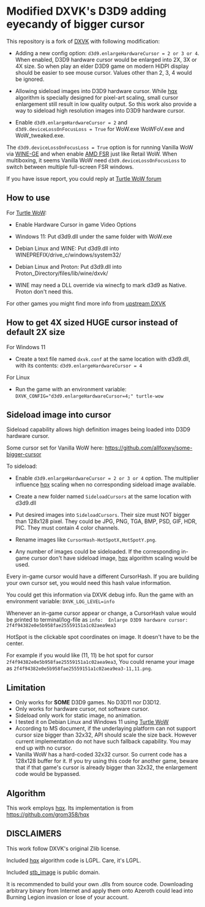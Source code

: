 # Modified DXVK's D3D9 adding eyecandy of bigger cursor

This repository is a fork of [DXVK](https://github.com/doitsujin/dxvk/) with following modification:

- Adding a new config option: `d3d9.enlargeHardwareCursor = 2 or 3 or 4`. When enabled, D3D9 hardware cursor would be enlarged into 2X, 3X or 4X size. So when play an elder D3D9 game on modern HiDPI display should be easier to see mouse cursor. Values other than 2, 3, 4 would be ignored.

- Allowing sideload images into D3D9 hardware cursor. While [hqx](https://en.wikipedia.org/wiki/Hqx) algorithm is specially designed for pixel-art scaling, small cursor enlargement still result in low quality output. So this work also provide a way to sideload high resolution images into D3D9 hardware cursor.

- Enable `d3d9.enlargeHardwareCursor = 2` and `d3d9.deviceLossOnFocusLoss = True` for WoW.exe WoWFoV.exe and WoW_tweaked.exe. 

The `d3d9.deviceLossOnFocusLoss = True` option is for running Vanilla WoW via [WINE-GE](https://github.com/GloriousEggroll/wine-ge-custom) and when enable [AMD FSR](https://www.amd.com/en/technologies/fidelityfx-super-resolution) just like Retail WoW. When multiboxing, it seems Vanilla WoW need `d3d9.deviceLossOnFocusLoss` to switch between multiple full-screen FSR windows.

If you have issue report, you could reply at [Turtle WoW forum](https://forum.turtle-wow.org/viewtopic.php?t=12997)



## How to use

For [Turtle WoW](https://turtle-wow.org/):

- Enable Hardware Cursor in game Video Options

- Windows 11: Put d3d9.dll under the same folder with WoW.exe

- Debian Linux and WINE: Put d3d9.dll into WINEPREFIX/drive_c/windows/system32/

- Debian Linux and Proton: Put d3d9.dll into Proton_Directory/files/lib/wine/dxvk/

- WINE may need a DLL override via winecfg to mark d3d9 as Native. Proton don't need this.

For other games you might find more info from [upstream DXVK](https://github.com/doitsujin/dxvk/)



## How to get 4X sized HUGE cursor instead of default 2X size

For Windows 11
- Create a text file named `dxvk.conf` at the same location with d3d9.dll, with its contents: `d3d9.enlargeHardwareCursor = 4`


For Linux
- Run the game with an environment variable: `DXVK_CONFIG="d3d9.enlargeHardwareCursor=4;" turtle-wow`



## Sideload image into cursor

Sideload capability allows high definition images being loaded into D3D9 hardware cursor.

Some cursor set for Vanilla WoW here: https://github.com/allfoxwy/some-bigger-cursor

To sideload:
- Enable `d3d9.enlargeHardwareCursor = 2 or 3 or 4` option. The multiplier influence [hqx](https://en.wikipedia.org/wiki/Hqx) scaling when no corresponding sideload image available.

- Create a new folder named `SideloadCursors` at the same location with d3d9.dll

- Put desired images into `SideloadCursors`. Their size must NOT bigger than 128x128 pixel. They could be JPG, PNG, TGA, BMP, PSD, GIF, HDR, PIC. They must contain 4 color channels.

- Rename images like `CursorHash-HotSpotX,HotSpotY.png`.

- Any number of images could be sideloaded. If the corresponding in-game cursor don't have sideload image, [hqx](https://en.wikipedia.org/wiki/Hqx) algorithm scaling would be used.


Every in-game cursor would have a different CursorHash. If you are building your own cursor set, you would need this hash value information.

You could get this information via DXVK debug info. Run the game with an environment variable: `DXVK_LOG_LEVEL=info`

Whenever an in-game cursor appear or change, a CursorHash value would be printed to terminal/log-file as
`info:  Enlarge D3D9 hardware cursor: 2f4f94382e0e5b958fae25559151a1c02aea9ea3`

HotSpot is the clickable spot coordinates on image. It doesn't have to be the center.

For example if you would like (11, 11) be hot spot for cursor `2f4f94382e0e5b958fae25559151a1c02aea9ea3`,
You could rename your image as `2f4f94382e0e5b958fae25559151a1c02aea9ea3-11,11.png`.



## Limitation

- Only works for **SOME** D3D9 games. No D3D11 nor D3D12.
- Only works for hardware cursor, not software cursor.
- Sideload only work for static image, no animation.
- I tested it on Debian Linux and Windows 11 using [Turtle WoW](https://turtle-wow.org/)
- According to MS document, if the underlaying platform can not support cursor size bigger than 32x32, API should scale the size back. However current implementation do not have such fallback capability. You may end up with no cursor.
- Vanilla WoW has a hard-coded 32x32 cursor. So current code has a 128x128 buffer for it. If you try using this code for another game, beware that if that game's cursor is already bigger than 32x32, the enlargement code would be bypassed.



## Algorithm

This work employs [hqx](https://en.wikipedia.org/wiki/Hqx). Its implementation is from https://github.com/grom358/hqx



## DISCLAIMERS

This work follow DXVK's original Zlib license.

Included [hqx](https://en.wikipedia.org/wiki/Hqx) algorithm code is LGPL.
Care, it's LGPL.

Included [stb_image](https://github.com/nothings/stb) is public domain.

It is recommended to build your own .dlls from source code. Downloading arbitrary binary from Internet and apply them onto Azeroth could lead into Burning Legion invasion or lose of your account.



